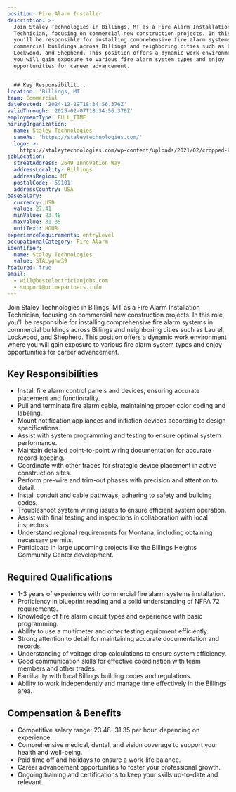 ```yaml
---
position: Fire Alarm Installer
description: >-
  Join Staley Technologies in Billings, MT as a Fire Alarm Installation
  Technician, focusing on commercial new construction projects. In this role,
  you'll be responsible for installing comprehensive fire alarm systems in
  commercial buildings across Billings and neighboring cities such as Laurel,
  Lockwood, and Shepherd. This position offers a dynamic work environment where
  you will gain exposure to various fire alarm system types and enjoy
  opportunities for career advancement.


  ## Key Responsibilit...
location: 'Billings, MT'
team: Commercial
datePosted: '2024-12-29T18:34:56.376Z'
validThrough: '2025-02-07T18:34:56.376Z'
employmentType: FULL_TIME
hiringOrganization:
  name: Staley Technologies
  sameAs: 'https://staleytechnologies.com/'
  logo: >-
    https://staleytechnologies.com/wp-content/uploads/2021/02/cropped-Logo_StaleyTechnologies.png
jobLocation:
  streetAddress: 2649 Innovation Way
  addressLocality: Billings
  addressRegion: MT
  postalCode: '59101'
  addressCountry: USA
baseSalary:
  currency: USD
  value: 27.41
  minValue: 23.48
  maxValue: 31.35
  unitText: HOUR
experienceRequirements: entryLevel
occupationalCategory: Fire Alarm
identifier:
  name: Staley Technologies
  value: STALyghw39
featured: true
email:
  - will@bestelectricianjobs.com
  - support@primepartners.info
---
```




Join Staley Technologies in Billings, MT as a Fire Alarm Installation Technician, focusing on commercial new construction projects. In this role, you'll be responsible for installing comprehensive fire alarm systems in commercial buildings across Billings and neighboring cities such as Laurel, Lockwood, and Shepherd. This position offers a dynamic work environment where you will gain exposure to various fire alarm system types and enjoy opportunities for career advancement.

## Key Responsibilities
- Install fire alarm control panels and devices, ensuring accurate placement and functionality.
- Pull and terminate fire alarm cable, maintaining proper color coding and labeling.
- Mount notification appliances and initiation devices according to design specifications.
- Assist with system programming and testing to ensure optimal system performance.
- Maintain detailed point-to-point wiring documentation for accurate record-keeping.
- Coordinate with other trades for strategic device placement in active construction sites.
- Perform pre-wire and trim-out phases with precision and attention to detail.
- Install conduit and cable pathways, adhering to safety and building codes.
- Troubleshoot system wiring issues to ensure efficient system operation.
- Assist with final testing and inspections in collaboration with local inspectors.
- Understand regional requirements for Montana, including obtaining necessary permits.
- Participate in large upcoming projects like the Billings Heights Community Center development.

## Required Qualifications 
- 1-3 years of experience with commercial fire alarm systems installation.
- Proficiency in blueprint reading and a solid understanding of NFPA 72 requirements.
- Knowledge of fire alarm circuit types and experience with basic programming.
- Ability to use a multimeter and other testing equipment efficiently.
- Strong attention to detail for maintaining accurate documentation and records.
- Understanding of voltage drop calculations to ensure system efficiency.
- Good communication skills for effective coordination with team members and other trades.
- Familiarity with local Billings building codes and regulations.
- Ability to work independently and manage time effectively in the Billings area.

## Compensation & Benefits
- Competitive salary range: $23.48-$31.35 per hour, depending on experience.
- Comprehensive medical, dental, and vision coverage to support your health and well-being.
- Paid time off and holidays to ensure a work-life balance.
- Career advancement opportunities to foster your professional growth.
- Ongoing training and certifications to keep your skills up-to-date and relevant.

